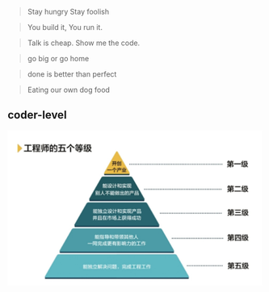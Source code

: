 > Stay hungry Stay foolish

> You build it, You run it.

> Talk is cheap. Show me the code.

> go big or go home

> done is better than perfect

> Eating our own dog food

## coder-level
 ![avatar](../../assets/coder-level.png)
